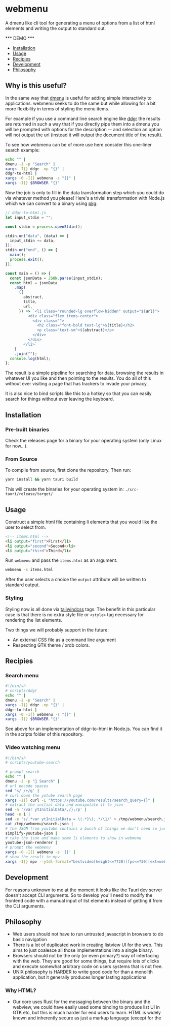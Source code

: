 # webmenu

A dmenu like cli tool for generating a menu of options from a list of html elements and writing the output to standard out. 

*** DEMO ***

<!-- toc -->

- [Installation](#installation)
- [Usage](#usage)
- [Recipies](#recipies)
- [Development](#development)
- [Philosophy](#philosophy)

## Why is this useful?

In the same way that [dmenu](https://tools.suckless.org/dmenu/) is useful for adding simple interactivity to applications. webmenu seeks to do the same but while allowing for a bit more flexibility in terms of styling the menu items. 

For example if you use a command line search engine like [ddgr](https://github.com/jarun/ddgr) the results are returned in such a way that if you directly pipe them into a dmenu you will be prompted with options for the description -- and selection an option will not output the url (instead it will output the document title of the result). 

To see how webmenu can be of more use here consider this one-liner search example:

```bash
echo "" | 
dmenu -i -p "Search" | 
xargs -I{} ddgr -np "{}" | 
ddgr-to-html | 
xargs -0 -I{} webmenu -s "{}" |
xargs -I{} $BROWSER "{}"
```

Now the job is only to fill in the data transformation step which you could do via whatever method you please! Here's a trivial transformation with Node.js which we can convert to a binary using [pkg](https://github.com/vercel/pkg):

```js
// ddgr-to-html.js
let input_stdin = "";

const stdin = process.openStdin();

stdin.on("data", (data) => {
  input_stdin += data;
});
stdin.on("end", () => {
  main();
  process.exit();
});

const main = () => {
  const jsonData = JSON.parse(input_stdin);
  const html = jsonData
    .map(
      ({
        abstract,
        title,
        url,
      }) => `<li class="rounded-lg overflow-hidden" output="${url}">
          <div class="flex items-center">
            <div class="">
              <h2 class="font-bold text-lg">${title}</h2>
              <p class="text-sm">${abstract}</p>
            </div>
          </div>
        </li>`
    )
    .join("");
  console.log(html);
};
```

The result is a simple pipeline for searching for data, browsing the results in whatever UI you like and then pointing to the results. You do all of this without ever visiting a page that has trackers to invade your privacy.

It is also nice to bind scripts like this to a hotkey so that you can easily search for things without ever leaving the keyboard. 

## Installation

### Pre-built binaries

Check the releases page for a binary for your operating system (only Linux for now...).

### From Source

To compile from source, first clone the repository. Then run:

```bash
yarn install && yarn tauri build
```

This will create the binaries for your operating system in: `./src-tauri/release/target/`


## Usage

Construct a simple html file containing li elements that you would like the user to select from. 

```html
<!-- items.html -->
<li output="first">First</li>
<li output="second">Second</li>
<li output="third">Third</li>
```


Run `webmenu` and pass the `items.html` as an argument.

```bash
webmenu -s items.html
```

After the user selects a choice the `output` attribute will be written to standard output. 

### Styling

Styling now is all done via [tailwindcss](https://tailwindcss.com/) tags. The benefit in this particular case is that there is no extra style file or `<style>` tag necessary for rendering the list elements. 

Two things we will probably support in the future:
- An external CSS file as a command line argument
- Respecting GTK theme / xrdb colors. 


## Recipies

### Search menu
```bash
#!/bin/sh
# scripts/ddgr
echo "" | 
dmenu -i -p "Search" | 
xargs -I{} ddgr -np "{}" | 
ddgr-to-html | 
xargs -0 -I{} webmenu -s "{}" |
xargs -I{} $BROWSER "{}"
```

See above for an implementation of ddgr-to-html in Node.js. You can find it in the scripts folder of this repository. 

### Video watching menu

```bash
#!/bin/sh
# scripts/youtube-search

# prompt search
echo "" | 
dmenu -i -p "🔎 Search" |
# url encode spaces
sed 's/ /+/g' | 
# curl down the yotube search page
xargs -I{} curl -L "https://youtube.com/results?search_query={}" |
# extract the initial data and manipulate it to json
sed -n '/var ytInitialData/,/};/p' |
head -n 1 |
sed -e 's/.*var ytInitialData = \(.*}\);.*/\1/' > /tmp/webmenu/search.json && 
cat /tmp/webmenu/search.json |
# the JSON from youtube contains a bunch of things we don't need so just remove those 
simplify-youtube-json |
# take the json and make some li elements to show in webmenu
youtube-json-renderer | 
# prompt the webmenu
xargs -0 -I{} webmenu -s '{}' |
# show the result in mpv
xargs -I{} mpv --ytdl-format="bestvideo[height<=?720][fps<=?30][ext=webm]+bestaudio/best" "{}"

```

## Development

For reasons unknown to me at the moment it looks like the Tauri dev server doesn't accept CLI arguments. So to develop you'll need to modify the frontend code with a manual input of list elements instead of getting it from the CLI arguments. 


## Philosophy

- Web users should not have to run untrusted javascript in browsers to do basic navigation
- There is a lot of duplicated work in creating listview UI for the web. This aims to just coalesce all those implementations into a single binary.
- Browsers should not be the only (or even primary?) way of interfacing with the web. They are good for some things, but require lots of clicks and execute somewhat arbitrary code on users systems that is not free.
- UNIX philosophy is HARDER to write good code for than a monolith application, but it generally produces longer lasting applications
  
### Why HTML?

- Our core uses Rust for the messaging between the binary and the webview, we could have easily used some binding to produce list UI in GTK etc, but this is much harder for end users to learn. HTML is widely known and inherently secure as just a markup language (except for the <script> tag). 

### Why Webview?

We want to render HTML on the users's system. There are a lot of ways to do this (could use a browser etc.), but Webview is one of the lighest weight ways to do this and avoids the bloat of Electron.  

### Why Taliwindcss?

Tailwind essentially IS just plain CSS, but it ends up with easier to maintain code due to not having to come up with your own classnames for everything, while still respecting the cascade. If you didn't realize naming things is hard. 

### Why Svelte?

No reason -- it's somewhat minimal and easy to set up -- eventually we can probably deprecate SVELTE for a more simple templating engine written on the Rust side

### Why Tauri?

Very easy to get started, and comes with webview which we need. But as with Svelte it's probably not critical to the architecture and is a candidate for being replaced with just streaming html and our injected js directly to webview via the webview crate. 
